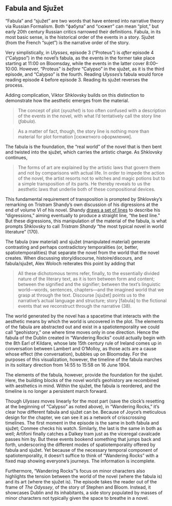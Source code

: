 ## Fabula and Sjužet

<p class="lead">“Fabula” and “sjužet” are two words that have entered into
narrative theory via Russian Formalism. Both “фабула” and “сюжет” can mean
“plot,” but early 20th century Russian critics narrowed their definitions.
Fabula, in its most basic sense, is the historical order of the events in a
story. Sjužet (from the French “sujet”) is the narrative order of the
story.</p>

Very simplistically, in _Ulysses_, episode 3 (“Proteus”) is _after_ episode 4
(“Calypso”) in the novel’s fabula, as the events in the former take place
starting at 11:00 on Bloomsday, while the events in the latter cover
8:00–10:00. However, “Proteus” is _before_ “Calypso” in the sjužet, as it is
the third episode, and “Calypso” is the fourth. Reading _Ulysses_’s fabula
would force reading episode 4 before episode 3. Reading its sjužet reverses the
process.

Adding complication, Viktor Shklovsky builds on this distinction to demonstrate
how the aesthetic emerges from the material.

>The concept of plot (_syuzhet_) is too often confused with a description of
>the events in the novel, with what I’d tentatively call the story line
>(_fabula_).

>As a matter of fact, though, the story line is nothing more than material for
>plot formation [сюжетного оформления].

The fabula is the foundation, the “real world” of the novel that is then bent
and twisted into the sjužet, which carries the artistic charge. As Shklovsky continues,

>The forms of art are explained by the artistic laws that govern them and not
>by comparisons with actual life. In order to impede the action of the novel,
>the artist resorts not to witches and magic potions but to a simple
>transposition of its parts. He thereby reveals to us the aesthetic laws that
>underlie both of these compositional devices.

This fundamental requirement of transposition is prompted by Shklovsky’s
remarking on Tristram Shandy’s own discussion of his digressions at the end of
volume VI of his novel. Shandy [draws a set of
lines](https://books.google.com/books?id=7UIVAAAAQAAJ&dq=tristram%20shandy&pg=RA1-PA152#v=onepage&q&f=false)
to describe his “digressions,” aiming eventually to produce a straight line,
“the best line.” But these digressions, this manipulation of the material of
the fabula, is what prompts Shklovsky to call _Tristram Shandy_ “the most
typical novel in world literature” (170).

The fabula (raw material) and sjužet (manipulated material) generate
contrasting and perhaps contradictory temporalities (or, better,
spatiotemporalities) that separate the novel from the world that the novel
creates.  When discussing story/discourse, histoire/discours, and
fabula/sjužet, Alex Woloch reiterates this point by adding that

>All these dichotomous terms refer, finally, to the essentially divided nature
>of the literary text, as it is torn between form and content; between the
>signified and the signifier; between the text’s linguistic world—words,
>sentences, chapters—and the imagined world that we grasp at through the text.
>Discourse [sjužet] points us to the narrative’s actual language and structure;
>story [fabula] to the fictional events that we reconstruct through the
>narrative (38).

The world generated by the novel has a spacetime that interacts with the
aesthetic means by which the world is uncovered in the plot. The elements of
the fabula are abstracted out and exist in a spatiotemporality we could call
“geohistory,” one where time moves only in one direction. Hence the fabula of
the Dublin created in “Wandering Rocks” could actually begin with the 8th Earl
of Kildare, whose late 15th century rule of Ireland comes up in conversation
between Lambert and O’Molloy, as those acts are a cause whose effect (the
conversation), bubbles up on Bloomsday. For the purposes of this visualization,
however, the timeline of the fabula marches in its solitary direction from 14:55
to 15:58 on 16 June 1904.

The elements of the fabula, however, provide the foundation for the sjužet.
Here, the building blocks of the novel world’s geohistory are recombined with
aesthetics in mind. Within the sjužet, the fabula is reordered, and the
timeline is no longer a persistent march forward. 

Though _Ulysses_ moves linearly for the most part (save the clock’s resetting
at the beginning of “Calypso” as noted above), in “Wandering Rocks,” it’s clear
how different fabula and sjužet can be. Because of Joyce’s meticulous design
for the chapter, we can see it as a network of crisscrossing timelines. The
first moment in the episode is the same in both fabula and sjužet; Conmee
checks his watch. Similarly, the last is the same in both as well; Artifoni
finally catches a Dalkey tram just as the viceregal cavalcade passes him by.
But these events bookend something that jumps back and forth, underscoring the
different modes of spatiotemporality offered by fabula and sjužet. Yet because
of the necessary temporal component of spatiotemporality, it doesn’t suffice to
think of “Wandering Rocks” with a fixed map showing everyone’s journeys. The
information is incomplete.

Furthermore, “Wandering Rocks”’s focus on minor characters also highlights the
tension between the world of the novel (where the fabula is) and its art (where
the sjužet is). The episode takes the reader out of the frame of _The Odyssey_,
of the story of Stephen and Bloom. Instead, it showcases Dublin and its
inhabitants, a side story populated by masses of minor characters not typically
given the space to breathe in a novel. 
